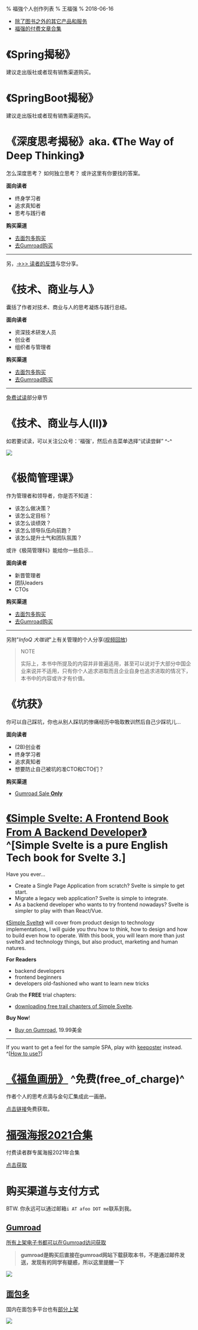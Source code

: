 % 福強个人创作列表
% 王福强
% 2018-06-16

- [除了图书之外的其它产品和服务](private_products_and_services.html)
- [福强的付费文章合集](pay-for-read-index.html)

# 《Spring揭秘》

建议走出版社或者现有销售渠道购买。

# 《SpringBoot揭秘》

建议走出版社或者现有销售渠道购买。

# 《深度思考揭秘》aka. 《The Way of Deep Thinking》 

怎么深度思考？ 如何独立思考？ 或许这里有你要找的答案。

**面向读者**

- 终身学习者
- 追求真知者
- 思考与践行者

**购买渠道**

- [去面包多购买](https://mianbaoduo.com/o/fgg)
- [去Gumroad购买](https://gumroad.com/l/BRmvgb)

---

另，[->>> 读者的反馈](book-readers-praise.html)与您分享。

# 《技术、商业与人》

囊括了作者对技术、商业与人的思考凝炼与践行总结。

**面向读者**

- 资深技术研发人员
- 创业者
- 组织者与管理者

**购买渠道**

<!-- - [直接购买](https://afoo.me/afpay/?id=tbh) -->
- [去面包多购买](https://mianbaoduo.com/o/fgg)
- [去Gumroad购买](https://gum.co/uLPkW)


---

[免费试读](books/技术_商业与人-免费试读.pdf)部分章节


# 《技术、商业与人(II)》

如若要试读，可以关注公众号：'福强'，然后点击菜单选择“试读尝鲜” ^-^

![](images/qrcode_for_gh_4fe672b2e860_430.jpg)


# 《极简管理课》

作为管理者和领导者，你是否不知道：

- 该怎么做决策？
- 该怎么定目标？
- 该怎么谈绩效？
- 该怎么领导队伍向前跑？
- 该怎么提升士气和团队氛围？

或许《极简管理科》能给你一些启示...

**面向读者**

- 新晋管理者
- 团队leaders
- CTOs

**购买渠道**

- [去面包多购买](https://mianbaoduo.com/o/bread/YZ2WlZdq)
- [去Gumroad购买](https://gum.co/fANOaE)

---

另附"*InfoQ 大咖说*"上有关管理的个人分享([视频回放](https://youtu.be/tIPwf7KKinc))

> NOTE
> 
> 实际上，本书中所提及的内容并非普遍适用，甚至可以说对于大部分中国企业来说并不适用，只有你个人追求进取而且企业自身也追求进取的情况下，本书中的内容或许才有价值。
> 
<!-- [![](images/mgt_talk_cover.jpg)](https://youtu.be/tIPwf7KKinc) -->

# 《坑获》

你可以自己踩坑，你也从别人踩坑的惨痛经历中吸取教训然后自己少踩坑儿...


**面向读者**

- (2B)创业者
- 终身学习者
- 追求真知者
- 想要防止自己被坑的准CTO和CTO们？

**购买渠道**

- [Gumroad Sale **Only**](https://wfq.gumroad.com/l/kenghuo)


# [《Simple Svelte: A Frontend Book From A Backend Developer》](https://wfq.gumroad.com/l/simple_svelte) ^[Simple Svelte is a pure English Tech book for Svelte 3.]

Have you ever...

- Create a Single Page Application from scratch?  Svelte is simple to get start.
- Migrate a legacy web application? Svelte is simple to integrate.
- As a backend developer who wants to try frontend nowadays? Svelte is simpler to play with than React/Vue.

[《Simple Svelte》](https://wfq.gumroad.com/l/simple_svelte) will cover from product design to technology implementations, I will guide you thru how to think, how to design and how to build even how to operate. With this book, you will learn more than just svelte3 and technology things, but also product, marketing and human natures.

**For Readers**

- backend developers
- frontend beginners
- developers old-fashioned who want to learn new tricks

Grab the **FREE** trial chapters: 

- [downloading free trail chapters of Simple Svelte](https://afoo.me/books/SimpleSvelte_Trial_Edition.pdf).

**Buy Now**!

- [Buy on Gumroad](https://wfq.gumroad.com/l/simple_svelte), 19.99美金
<!-- - [去面包多购买](https://mianbaoduo.com/o/bread/YpeTkp1s), 10.24元 -->

---

If you want to get a feel for the sample SPA, play with [keeposter](https://poster.keevol.cn/) instead. ^[[How to use?](https://www.bilibili.com/video/BV1pg411F7jQ?share_source=copy_web)]



# [《福鱼画册》](https://wfq.gumroad.com/l/wKzbp) ^免费(free_of_charge)^

作者个人的思考点滴与金句汇集成此一画册。

[点击链接](https://wfq.gumroad.com/l/wKzbp)免费获取。

# [福强海报2021合集](https://wfq.gumroad.com/l/fqhb2021) 

付费读者群专属海报2021年合集

[点击获取](https://wfq.gumroad.com/l/fqhb2021)

# 购买渠道与支付方式

BTW. 你永远可以通过邮箱`i AT afoo DOT me`联系到我。

## [Gumroad](https://wfq.gumroad.com/)

[所有上架电子书都可以在Gumroad访问获取](https://wfq.gumroad.com/l) 

> **gumroad是购买后直接在gumroad网站下载获取本书，不是通过邮件发送，发现有的同学有疑惑，所以这里提醒一下**

![](images/books_list_on_gumroad.jpg)

## [面包多](https://mianbaoduo.com/o/fgg)

国内在面包多平台也有[部分上架](https://mianbaoduo.com/o/fgg)

![](images/mianbaoduo_list.png)






